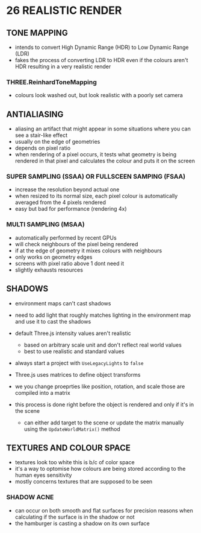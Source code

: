 # 26 REALISTIC RENDER 

## TONE MAPPING
- intends to convert High Dynamic Range (HDR) to Low Dynamic Range (LDR)
- fakes the process of converting LDR to HDR even if the colours aren't HDR resulting in a very realistic render 

### THREE.ReinhardToneMapping
- colours look washed out, but look realistic with a poorly set camera

## ANTIALIASING
- aliasing an artifact that might appear in some situations where you can see a stair-like effect
- usually on the edge of geometries 
- depends on pixel ratio
- when rendering of a pixel occurs, it tests what geometry is being rendered in that pixel and calculates the colour and puts it on the screen 

### SUPER SAMPLING (SSAA) OR FULLSCEEN SAMPING (FSAA)
- increase the resolution beyond actual one
- when resized to its normal size, each pixel colour is automatically averaged from the 4 pixels rendered
- easy but bad for performance (rendering 4x)

### MULTI SAMPLING (MSAA)
- automatically performed by recent GPUs
- will check neighbours of the pixel being rendered
- if at the edge of geometry it mixes colours with neighbours
- only works on geometry edges 
- screens with pixel ratio above 1 dont need it
- slightly exhausts resources

## SHADOWS
- environment maps can't cast shadows 
- need to add light that roughly matches lighting in the environment map and use it to cast the shadows
- default Three.js intensity values aren't realistic
    - based on arbitrary scale unit and don't reflect real world values
    - best to use realistic and standard values
- always start a project with `UseLegacyLights` to `false`

- Three.js uses matrices to define object transforms
- we you change proeprties like position, rotation, and scale those are compiled into a matrix
- this process is done right before the object is rendered and only if it's in the scene
    - can either add target to the scene or update the matrix manually using the `UpdateWorldMatrix()` method

## TEXTURES AND COLOUR SPACE
- textures look too white this is b/c of color space
- it's a way to optomise how colours are being stored according to the human eyes sensitivity
- mostly concerns textures that are supposed to be seen

### SHADOW ACNE
- can occur on both smooth and flat surfaces for precision reasons when calculating if the surface is in the shadow or not 
- the hamburger is casting a shadow on its own surface 